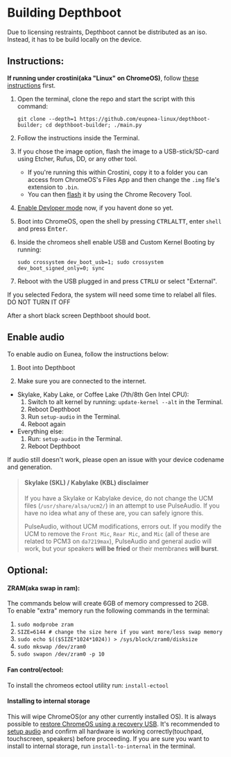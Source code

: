 # Building Depthboot
Due to licensing restraints, Depthboot cannot be distributed as an iso. Instead, it has to be build locally on the device.

## Instructions:

**If running under crostini(aka "Linux" on ChromeOS)**, follow [these instructions](/extra-pages/crostini.md?id=crostini-specific-instructions) first.

1. Open the terminal, clone the repo and start the script with this command:
    ```
    git clone --depth=1 https://github.com/eupnea-linux/depthboot-builder; cd depthboot-builder; ./main.py
    ```
2. Follow the instructions inside the Terminal.

3. If you chose the image option, flash the image to a USB-stick/SD-card using Etcher, Rufus, DD, or any other tool.
    - If you're running this within Crostini, copy it to a folder you can access from ChromeOS's Files App and then change the `.img` file's extension to `.bin`.
    - You can then [flash](https://www.virtuallypotato.com/burn-an-iso-to-usb-with-the-chromebook-recovery-utility/) it by using the Chrome Recovery Tool.
    
4. [Enable Devloper mode](https://www.androidauthority.com/how-to-enable-developer-mode-on-a-chromebook-906688/) now, if you havent done so yet.

5. Boot into ChromeOS, open the shell by pressing <kbd>CTRL</kbd><kbd>ALT</kbd><kbd>T</kbd>, enter `shell` and press <kbd>Enter</kbd>.  

6. Inside the chromeos shell enable USB and Custom Kernel Booting by running:
    ```
    sudo crossystem dev_boot_usb=1; sudo crossystem dev_boot_signed_only=0; sync
    ```

7. Reboot with the USB plugged in and press <kbd>CTRL</kbd><kbd>U</kbd> or select "External". 

If you selected Fedora, the system will need some time to relabel all files. DO NOT TURN IT OFF 

After a short black screen Depthboot should boot.

## Enable audio
To enable audio on Eunea, follow the instructions below:

1. Boot into Depthboot

2. Make sure you are connected to the internet.

- Skylake, Kaby Lake, or Coffee Lake (7th/8th Gen Intel CPU):
  1. Switch to alt kernel by running: ``update-kernel --alt`` in the Terminal.
  2. Reboot Depthboot
  3. Run ``setup-audio`` in the Terminal.
  4. Reboot again
- Everything else: 
  1. Run: `setup-audio` in the Terminal.
  2. Reboot Depthboot

If audio still doesn't work, please open an issue with your device codename and generation.

> #### Skylake (SKL) / Kabylake (KBL) disclaimer
>
> If you have a Skylake or Kabylake device, do not change the UCM files (`/usr/share/alsa/ucm2/`) in an attempt to use PulseAudio. If you have no idea what any of these are, you can safely ignore this.
>
> PulseAudio, without UCM modifications, errors out. If you modify the UCM to remove the `Front Mic`, `Rear Mic`, and `Mic` (all of these are related to PCM3 on `da7219max`), PulseAudio and general audio will work, but your speakers **will be fried** or their membranes **will burst**.

## Optional:
#### ZRAM(aka swap in ram):
The commands below will create 6GB of memory compressed to 2GB.  
To enable "extra" memory run the following commands in the terminal:  
1. ``sudo modprobe zram``
2. ``SIZE=6144 # change the size here if you want more/less swap memory``
3. ``sudo echo $(($SIZE*1024*1024)) > /sys/block/zram0/disksize``
4. ``sudo mkswap /dev/zram0``
5. ``sudo swapon /dev/zram0 -p 10``  

#### Fan control/ectool:
To install the chromeos ectool utility run: ``install-ectool``

#### Installing to internal storage

This will wipe ChromeOS(or any other currently installed OS). It is always possible to [restore ChromeOS using a recovery USB](https://support.google.com/chromebook/answer/1080595?hl=en). It's recommended to [setup audio](?id=enable-audio) and confirm all hardware is working correctly(touchpad, touchscreen, speakers) before proceeding. If you are sure you want to install to internal storage, run ``install-to-internal`` in the terminal.
